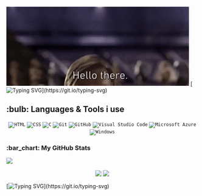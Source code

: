 ![Alt Text](https://github.com/Md1o1/Md1o1/blob/main/giphy.gif)
[![Typing SVG](https://readme-typing-svg.demolab.com?font=Fira+Code&weight=500&size=24&pause=1500&color=F77B1A&center=true&vCenter=true&random=false&width=440&lines=Welcome+to+my+profile!)](https://git.io/typing-svg)

<h2>:bulb: Languages & Tools i use</h2>
<div align="center">
	<code><img width="50" src="https://user-images.githubusercontent.com/25181517/192158954-f88b5814-d510-4564-b285-dff7d6400dad.png" alt="HTML" title="HTML"/></code>
	<code><img width="50" src="https://user-images.githubusercontent.com/25181517/183898674-75a4a1b1-f960-4ea9-abcb-637170a00a75.png" alt="CSS" title="CSS"/></code>
	<code><img width="50" src="https://user-images.githubusercontent.com/25181517/192106070-46255bcf-65e6-4c6b-a296-bf8d0d8fb2a7.png" alt="C" title="C"/></code>
	<code><img width="50" src="https://user-images.githubusercontent.com/25181517/192108372-f71d70ac-7ae6-4c0d-8395-51d8870c2ef0.png" alt="Git" title="Git"/></code>
	<code><img width="50" src="https://user-images.githubusercontent.com/25181517/192108374-8da61ba1-99ec-41d7-80b8-fb2f7c0a4948.png" alt="GitHub" title="GitHub"/></code>
	<code><img width="50" src="https://user-images.githubusercontent.com/25181517/192108891-d86b6220-e232-423a-bf5f-90903e6887c3.png" alt="Visual Studio Code" title="Visual Studio Code"/></code>
	<code><img width="50" src="https://user-images.githubusercontent.com/25181517/183911544-95ad6ba7-09bf-4040-ac44-0adafedb9616.png" alt="Microsoft Azure" title="Microsoft Azure"/></code>
	<code><img width="50" src="https://user-images.githubusercontent.com/25181517/186884150-05e9ff6d-340e-4802-9533-2c3f02363ee3.png" alt="Windows" title="Windows"/></code>
</div>
<h3>:bar_chart: My GitHub Stats</h3>
<img src="https://github-readme-activity-graph.vercel.app/graph?username=Md1o1&theme=merko"/>
<p align="center">
  <img src="https://github-readme-stats-git-masterrstaa-rickstaa.vercel.app/api?username=Md1o1&theme=merko"/> 
  <img src="https://github-readme-stats.vercel.app/api/top-langs/?username=Md1o1&theme=merko"/>
</p>

[![Typing SVG](https://readme-typing-svg.demolab.com?font=Fira+Code&weight=500&size=24&pause=1500&color=F77B1A&center=true&vCenter=true&random=false&width=440&lines=Thanks+for+visiting!)](https://git.io/typing-svg)